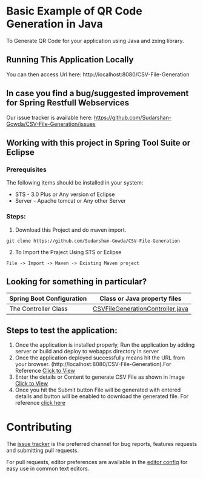 # Basic Example of QR Code Generation in Java
  To Generate QR Code for your application using Java and zxing library.

## Running This Application Locally

You can then access Url here: http://localhost:8080/CSV-File-Generation


## In case you find a bug/suggested improvement for Spring Restfull Webservices
Our issue tracker is available here: https://github.com/Sudarshan-Gowda/CSV-File-Generation/issues


## Working with this project in Spring Tool Suite or Eclipse

### Prerequisites
The following items should be installed in your system:
* STS - 3.0 Plus or Any version of Eclipse
* Server - Apache tomcat or Any other Server

### Steps:

1) Download this Project and do maven import.
```
git clone https://github.com/Sudarshan-Gowda/CSV-File-Generation
```
2) To Import the Praject Using STS or Eclipse
```
File -> Import -> Maven -> Existing Maven project
```


## Looking for something in particular?

|Spring Boot Configuration | Class or Java property files  |
|--------------------------|---|
|The Controller Class | [CSVFileGenerationController.java](https://github.com/Sudarshan-Gowda/CSV-File-Generation/blob/master/src/main/java/com/star/sud/csv/controller/CSVFileGenerationController.java) |


## Steps to test the application:

1) Once the application is installed properly, Run the application by adding server or build and deploy to webapps directory in server
2) Once the application deployed successfully means hit the URL from your browser. (http://localhost:8080/CSV-File-Generation).For Reference [Click to View](https://github.com/Sudarshan-Gowda/CSV-File-Generation/blob/master/docs/picture1.png)
3) Enter the details or Content to generate CSV File as shown in Image [Click to View](https://github.com/Sudarshan-Gowda/CSV-File-Generation/blob/master/docs/picture2.png)
4) Once you hit the Submit button File will be generated with entered details and button will be enabled to download the generated file. For reference [click here](https://github.com/Sudarshan-Gowda/CSV-File-Generation/blob/master/docs/picture3.png)
   
# Contributing

The [issue tracker](https://github.com/Sudarshan-Gowda/CSV-File-Generation/issues) is the preferred channel for bug reports, features requests and submitting pull requests.

For pull requests, editor preferences are available in the [editor config](.editorconfig) for easy use in common text editors. 

